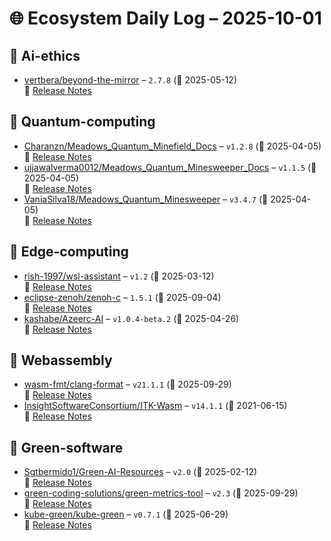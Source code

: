 # 🌐 Ecosystem Daily Log – 2025-10-01

## 🔹 Ai-ethics
- [vertbera/beyond-the-mirror](https://github.com/vertbera/beyond-the-mirror/releases/tag/2.7.8) – `2.7.8` (📅 2025-05-12)  
  🔗 [Release Notes](https://github.com/vertbera/beyond-the-mirror/releases/tag/2.7.8)

## 🔹 Quantum-computing
- [Charanzn/Meadows_Quantum_Minefield_Docs](https://github.com/Charanzn/Meadows_Quantum_Minefield_Docs/releases/tag/v1.2.8) – `v1.2.8` (📅 2025-04-05)  
  🔗 [Release Notes](https://github.com/Charanzn/Meadows_Quantum_Minefield_Docs/releases/tag/v1.2.8)
- [ujjawalverma0012/Meadows_Quantum_Minesweeper_Docs](https://github.com/ujjawalverma0012/Meadows_Quantum_Minesweeper_Docs/releases/tag/v1.1.5) – `v1.1.5` (📅 2025-04-05)  
  🔗 [Release Notes](https://github.com/ujjawalverma0012/Meadows_Quantum_Minesweeper_Docs/releases/tag/v1.1.5)
- [VaniaSilva18/Meadows_Quantum_Minesweeper](https://github.com/VaniaSilva18/Meadows_Quantum_Minesweeper/releases/tag/v3.4.7) – `v3.4.7` (📅 2025-04-05)  
  🔗 [Release Notes](https://github.com/VaniaSilva18/Meadows_Quantum_Minesweeper/releases/tag/v3.4.7)

## 🔹 Edge-computing
- [rish-1997/wsl-assistant](https://github.com/rish-1997/wsl-assistant/releases/tag/v1.2) – `v1.2` (📅 2025-03-12)  
  🔗 [Release Notes](https://github.com/rish-1997/wsl-assistant/releases/tag/v1.2)
- [eclipse-zenoh/zenoh-c](https://github.com/eclipse-zenoh/zenoh-c/releases/tag/1.5.1) – `1.5.1` (📅 2025-09-04)  
  🔗 [Release Notes](https://github.com/eclipse-zenoh/zenoh-c/releases/tag/1.5.1)
- [kashabe/Azeerc-AI](https://github.com/kashabe/Azeerc-AI/releases/tag/v1.0.4-beta.2) – `v1.0.4-beta.2` (📅 2025-04-26)  
  🔗 [Release Notes](https://github.com/kashabe/Azeerc-AI/releases/tag/v1.0.4-beta.2)

## 🔹 Webassembly
- [wasm-fmt/clang-format](https://github.com/wasm-fmt/clang-format/releases/tag/v21.1.1) – `v21.1.1` (📅 2025-09-29)  
  🔗 [Release Notes](https://github.com/wasm-fmt/clang-format/releases/tag/v21.1.1)
- [InsightSoftwareConsortium/ITK-Wasm](https://github.com/InsightSoftwareConsortium/ITK-Wasm/releases/tag/v14.1.1) – `v14.1.1` (📅 2021-06-15)  
  🔗 [Release Notes](https://github.com/InsightSoftwareConsortium/ITK-Wasm/releases/tag/v14.1.1)

## 🔹 Green-software
- [Sgtbermido1/Green-AI-Resources](https://github.com/Sgtbermido1/Green-AI-Resources/releases/tag/v2.0) – `v2.0` (📅 2025-02-12)  
  🔗 [Release Notes](https://github.com/Sgtbermido1/Green-AI-Resources/releases/tag/v2.0)
- [green-coding-solutions/green-metrics-tool](https://github.com/green-coding-solutions/green-metrics-tool/releases/tag/v2.3) – `v2.3` (📅 2025-09-29)  
  🔗 [Release Notes](https://github.com/green-coding-solutions/green-metrics-tool/releases/tag/v2.3)
- [kube-green/kube-green](https://github.com/kube-green/kube-green/releases/tag/v0.7.1) – `v0.7.1` (📅 2025-06-29)  
  🔗 [Release Notes](https://github.com/kube-green/kube-green/releases/tag/v0.7.1)